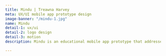 ```yaml
---
title: Mindu | Treawna Harvey
meta: UX/UI mobile app prototype design
image-banner: "/mindu-1.jpg"
name: Mindu
detail-1: ux/ui
detail-2: logo design
detail-3: motion
description: Mindu is an educational mobile app prototype that addresses mental health and wellness.

---
```

